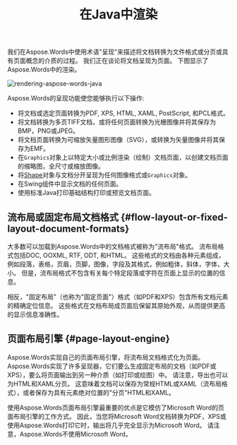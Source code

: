 ﻿---
title: 在Java中渲染
second_title: Aspose.Words为Java
articleTitle: 渲染图
linktitle: 渲染图
description: "使用Aspose.WordsforJava呈现功能将流布局文档格式化为页面，并将此类文档或所选页面转换为另一个文档(PDF, HTML, XPS, 等。）或图像(TIFF, PNG, SVG, 等。）查看、进一步转换或打印的格式。"
type: docs
weight: 30
url: /zh/java/rendering/
timestamp: 2024-01-27-14-07-04
---

我们在Aspose.Words中使用术语"呈现"来描述将文档转换为文件格式或分页或具有页面概念的介质的过程。 我们正在谈论将文档呈现为页面。 下图显示了Aspose.Words中的渲染。

![rendering-aspose-words-java](/words/java/rendering/rendering-1.png)

Aspose.Words的呈现功能使您能够执行以下操作:

- 将文档或选定页面转换为PDF, XPS, HTML, XAML, PostScript, 和PCL格式。
- 将文档转换为多页TIFF文档，或将任何页面转换为光栅图像并将其保存为BMP，PNG或JPEG。
- 将文档页面转换为可缩放矢量图形图像（SVG），或转换为矢量图像并将其保存为EMF。
- 在`Graphics`对象上以特定大小或比例渲染（绘制）文档页面，以创建文档页面的缩略图，全尺寸或缩放图像。
- 将[Shape](https://reference.aspose.com/words/java/com.aspose.words/shape/)对象与文档分开呈现为任何图像格式或`Graphics`对象。
- 在Swing组件中显示文档的任何页面。
- 使用标准Java打印基础结构打印或预览文档页面。

## 流布局或固定布局文档格式 {#flow-layout-or-fixed-layout-document-formats}

大多数可以加载到Aspose.Words中的文档格式被称为"流布局"格式。 流布局格式包括DOC, OOXML, RTF, ODT, 和HTML。 这些格式的文档由各种元素组成，例如段落，表格，页眉，页脚，图像，字段及其格式，例如粗体，斜体，字体，大小。 但是，流布局格式不包含有关每个特定段落或字符在页面上显示的位置的信息。

相反，"固定布局"（也称为"固定页面"）格式（如PDF和XPS）包含所有文档元素的精确定位信息。 这些格式在文档布局成页面后保留其原始外观，从而提供更高的显示信息准确性。

## 页面布局引擎 {#page-layout-engine}

Aspose.Words实现自己的页面布局引擎，将流布局文档格式化为页面。 Aspose.Words实现了许多呈现器，它们要么生成固定布局的文档（如PDF或XPS），要么将页面输出到另一种介质（如打印或绘图）中。 请注意，导出也可以为HTML和XAML分页。 这意味着文档可以保存为常规HTML或XAML（流布局格式），或者保存为具有元素绝对位置的"分页"HTML和XAML。

使用Aspose.Words页面布局引擎最重要的优点是它模仿了Microsoft Word的页面布局引擎的工作方式。 因此，当您将Microsoft Word文档转换为PDF，XPS或使用Aspose.Words打印它时，输出将几乎完全显示为Microsoft Word。 请注意，Aspose.Words不使用Microsoft Word。
